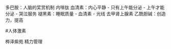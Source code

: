 多巴胺：人脑的奖赏机制
内啡肽
血清素：内心平静 - 只有上午能分泌
	- 上午才能分泌
	- 哭泣服务
褪黑素：睡眠质量
	- 血清素
	- 光线
去甲肾上腺素
乙酰胆碱：创造力，提高


#人体激素 

桦泽紫苑
精力管理
